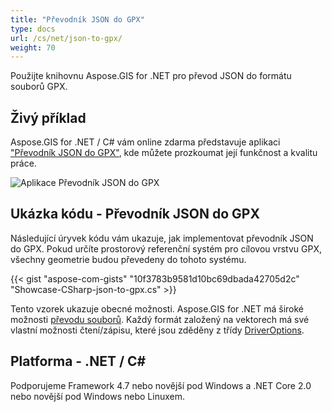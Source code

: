 ```yaml
---
title: "Převodník JSON do GPX"
type: docs
url: /cs/net/json-to-gpx/
weight: 70
---
```


Použijte knihovnu Aspose.GIS for .NET pro převod JSON do formátu souborů GPX.

## **Živý příklad**

Aspose.GIS for .NET / C# vám online zdarma představuje aplikaci ["Převodník JSON do GPX"](https://products.aspose.app/gis/conversion/json-to-gpx), kde můžete prozkoumat její funkčnost a kvalitu práce.

![Aplikace Převodník JSON do GPX](conversion.png)

## **Ukázka kódu - Převodník JSON do GPX**

Následující úryvek kódu vám ukazuje, jak implementovat převodník JSON do GPX. Pokud určíte prostorový referenční systém pro cílovou vrstvu GPX, všechny geometrie budou převedeny do tohoto systému. 

{{< gist "aspose-com-gists" "10f3783b9581d10bc69dbada42705d2c" "Showcase-CSharp-json-to-gpx.cs" >}}

Tento vzorek ukazuje obecné možnosti. Aspose.GIS for .NET má široké možnosti [převodu souborů](https://docs.aspose.com/gis/net/vector-layers/). Každý formát založený na vektorech má své vlastní možnosti čtení/zápisu, které jsou zděděny z třídy [DriverOptions](https://reference.aspose.com/gis/net/aspose.gis/driveroptions).

## **Platforma - .NET / C#**

Podporujeme Framework 4.7 nebo novější pod Windows a .NET Core 2.0 nebo novější pod Windows nebo Linuxem.

